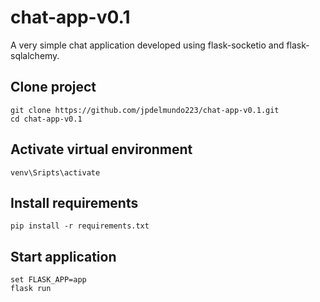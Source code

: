 # chat-app-v0.1
A very simple chat application developed using flask-socketio and flask-sqlalchemy.

## Clone project
```
git clone https://github.com/jpdelmundo223/chat-app-v0.1.git
cd chat-app-v0.1
```

## Activate virtual environment
```
venv\Sripts\activate
```

## Install requirements
```
pip install -r requirements.txt
```

## Start application
```
set FLASK_APP=app
flask run
```
